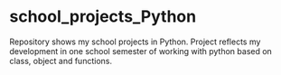 # school_projects_Python
Repository shows my school projects in Python. Project reflects my development in one school semester of working with python based on class, object and functions.
